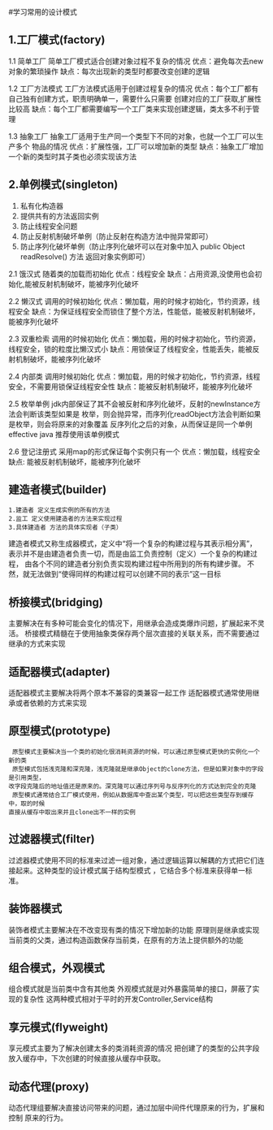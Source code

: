 #学习常用的设计模式

## 1.工厂模式(factory)
    
  1.1 简单工厂
      简单工厂模式适合创建对象过程不复杂的情况
      优点：避免每次去new对象的繁琐操作
      缺点：每次出现新的类型时都要改变创建的逻辑
      
  1.2 工厂方法模式
      工厂方法模式适用于创建过程复杂的情况
      优点：每个工厂都有自己独有创建方式，职责明确单一，需要什么只需要
      创建对应的工厂获取,扩展性比较高
      缺点：每个工厂都需要编写一个工厂类来实现创建逻辑，类太多不利于管理
  
  1.3 抽象工厂
      抽象工厂适用于生产同一个类型下不同的对象，也就一个工厂可以生产多个
      物品的情况
      优点：扩展性强，工厂可以增加新的类型
      缺点：抽象工厂增加一个新的类型时其子类也必须实现该方法
      
## 2.单例模式(singleton)
   1. 私有化构造器
   2. 提供共有的方法返回实例
   3. 防止线程安全问题
   4. 防止反射机制破坏单例（防止反射在构造方法中抛异常即可）
   5. 防止序列化破坏单例（防止序列化破坏可以在对象中加入 public Object readResolve() 方法 返回对象实例即可）
   
   2.1 饿汉式
       随着类的加载而初始化
       优点：线程安全
       缺点：占用资源,没使用也会初始化,能被反射机制破坏，能被序列化破坏
       
   2.2 懒汉式
       调用的时候初始化
       优点：懒加载，用的时候才初始化，节约资源，线程安全
       缺点：为保证线程安全而锁住了整个方法，性能低，能被反射机制破坏，能被序列化破坏
       
   2.3 双重检索
       调用的时候初始化
       优点：懒加载，用的时候才初始化，节约资源，线程安全，锁的粒度比懒汉式小
       缺点：用锁保证了线程安全，性能丢失，能被反射机制破坏，能被序列化破坏
       
   2.4 内部类
       调用时候初始化
       优点：懒加载，用的时候才初始化，节约资源，线程安全，不需要用锁保证线程安全性
       缺点：能被反射机制破坏，能被序列化破坏
       
   2.5 枚举单例
       jdk内部保证了其不会被反射和序列化破坏，反射的newInstance方法会判断该类型如果是
       枚举，则会抛异常，而序列化readObject方法会判断如果是枚举，则会将原来的对象覆盖
       反序列化之后的对象，从而保证是同一个单例
       effective java 推荐使用该单例模式
       
   2.6 登记注册式
       采用map的形式保证每个实例只有一个
       优点：懒加载，线程安全
       缺点: 能被反射机制破坏，能被序列化破坏
       
## 建造者模式(builder)
    1.建造者 定义生成实例的所有的方法
    2.监工 定义使用建造者的方法来实现过程
    3.具体建造者 方法的具体实现者（子类）
    
   建造者模式又称生成器模式，定义中“将一个复杂的构建过程与其表示相分离”，
   表示并不是由建造者负责一切，而是由监工负责控制（定义）一个复杂的构建过程，
   由各个不同的建造者分别负责实现构建过程中所用到的所有构建步骤。
   不然，就无法做到“使得同样的构建过程可以创建不同的表示”这一目标
   
## 桥接模式(bridging)
   主要解决在有多种可能会变化的情况下，用继承会造成类爆炸问题，扩展起来不灵活。
   桥接模式精髓在于使用抽象类保存两个层次直接的关联关系，而不需要通过继承的方式来实现
   
## 适配器模式(adapter)
   适配器模式主要解决将两个原本不兼容的类兼容一起工作
   适配器模式通常使用继承或者依赖的方式来实现
   
## 原型模式(prototype)
     原型模式主要解决当一个类的初始化很消耗资源的时候，可以通过原型模式更快的实例化一个新的类
     原型模式包括浅克隆和深克隆，浅克隆就是继承Object的clone方法，但是如果对象中的字段是引用类型，
    改字段克隆后的地址值还是原来的。深克隆可以通过序列号与反序列化的方式达到完全的克隆
     原型模式通常结合工厂模式使用，例如从数据库中查出某个类型，可以把这些类型存到缓存中，取的时候
    直接从缓存中取出来并且clone出不一样的实例
    
## 过滤器模式(filter)
   过滤器模式使用不同的标准来过滤一组对象，通过逻辑运算以解耦的方式把它们连接起来。这种类型的设计模式属于结构型模式
   ，它结合多个标准来获得单一标准。
   
## 装饰器模式
   装饰者模式主要解决在不改变现有类的情况下增加新的功能
   原理则是继承或实现当前类的父类，通过构造函数保存当前类，在原有的方法上提供额外的功能
   
## 组合模式，外观模式
   组合模式就是当前类中含有其他类
   外观模式就是对外暴露简单的接口，屏蔽了实现的复杂性
   这两种模式相对于平时的开发Controller,Service结构

## 享元模式(flyweight)
   享元模式主要为了解决创建太多的类消耗资源的情况
   把创建了的类型的公共字段放入缓存中，下次创建的时候直接从缓存中获取。
   
## 动态代理(proxy)
   动态代理组要解决直接访问带来的问题，通过加层中间件代理原来的行为，扩展和控制
   原来的行为。
   